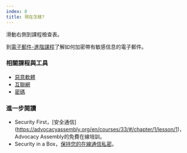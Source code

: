 ```yaml
---
index: 8
title: 現在怎樣?
---
```

滑動右側到課程檢查表。

到[電子郵件-進階課程](umbrella://communications/email/advanced)了解如何加密帶有敏感信息的電子郵件。

### 相關課程與工具

*   [惡意軟體](umbrella://information/malware)
*   [互聯網](umbrella://communications/the-internet)
*   [密碼](umbrella://information/passwords)

### 進一步閱讀

*   Security First，[安全通信]
(https://advocacyassembly.org/en/courses/33/#/chapter/1/lesson/1)，Advocacy Assembly的免費在線培訓。
*   Security in a Box，[保持您的在線通信私密](https://securityinabox.org/en/guide/secure-communication)。
